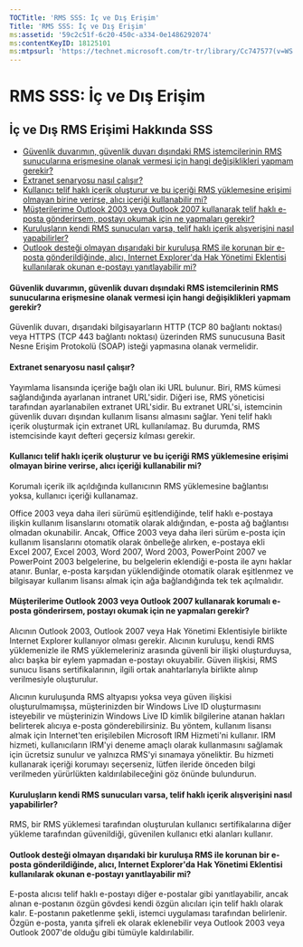 ```yaml
---
TOCTitle: 'RMS SSS: İç ve Dış Erişim'
Title: 'RMS SSS: İç ve Dış Erişim'
ms:assetid: '59c2c51f-6c20-450c-a334-0e1486292074'
ms:contentKeyID: 18125101
ms:mtpsurl: 'https://technet.microsoft.com/tr-tr/library/Cc747577(v=WS.10)'
---
```


RMS SSS: İç ve Dış Erişim
=========================

İç ve Dış RMS Erişimi Hakkında SSS
----------------------------------

-   [Güvenlik duvarımın, güvenlik duvarı dışındaki RMS istemcilerinin RMS sunucularına erişmesine olanak vermesi için hangi değişiklikleri yapmam gerekir?](#bkmk_37)
-   [Extranet senaryosu nasıl çalışır?](#bkmk_38)
-   [Kullanıcı telif haklı içerik oluşturur ve bu içeriği RMS yüklemesine erişimi olmayan birine verirse, alıcı içeriği kullanabilir mi?](#bkmk_39)
-   [Müşterilerime Outlook 2003 veya Outlook 2007 kullanarak telif haklı e-posta gönderirsem, postayı okumak için ne yapmaları gerekir?](#bkmk_40)
-   [Kuruluşların kendi RMS sunucuları varsa, telif haklı içerik alışverişini nasıl yapabilirler?](#bkmk_41)
-   [Outlook desteği olmayan dışarıdaki bir kuruluşa RMS ile korunan bir e-posta gönderildiğinde, alıcı, Internet Explorer'da Hak Yönetimi Eklentisi kullanılarak okunan e-postayı yanıtlayabilir mi?](#bkmk_42)

<span id="BKMK_37"></span>
#### Güvenlik duvarımın, güvenlik duvarı dışındaki RMS istemcilerinin RMS sunucularına erişmesine olanak vermesi için hangi değişiklikleri yapmam gerekir?

Güvenlik duvarı, dışarıdaki bilgisayarların HTTP (TCP 80 bağlantı noktası) veya HTTPS (TCP 443 bağlantı noktası) üzerinden RMS sunucusuna Basit Nesne Erişim Protokolü (SOAP) isteği yapmasına olanak vermelidir.

<span id="BKMK_38"></span>
#### Extranet senaryosu nasıl çalışır?

Yayımlama lisansında içeriğe bağlı olan iki URL bulunur. Biri, RMS kümesi sağlandığında ayarlanan intranet URL'sidir. Diğeri ise, RMS yöneticisi tarafından ayarlanabilen extranet URL'sidir. Bu extranet URL'si, istemcinin güvenlik duvarı dışından kullanım lisansı almasını sağlar. Yeni telif haklı içerik oluşturmak için extranet URL kullanılamaz. Bu durumda, RMS istemcisinde kayıt defteri geçersiz kılması gerekir.

<span id="BKMK_39"></span>
#### Kullanıcı telif haklı içerik oluşturur ve bu içeriği RMS yüklemesine erişimi olmayan birine verirse, alıcı içeriği kullanabilir mi?

Korumalı içerik ilk açıldığında kullanıcının RMS yüklemesine bağlantısı yoksa, kullanıcı içeriği kullanamaz.

Office 2003 veya daha ileri sürümü eşitlendiğinde, telif haklı e-postaya ilişkin kullanım lisanslarını otomatik olarak aldığından, e-posta ağ bağlantısı olmadan okunabilir. Ancak, Office 2003 veya daha ileri sürüm e-posta için kullanım lisanslarını otomatik olarak önbelleğe alırken, e-postaya ekli Excel 2007, Excel 2003, Word 2007, Word 2003, PowerPoint 2007 ve PowerPoint 2003 belgelerine, bu belgelerin eklendiği e-posta ile aynı haklar atanır. Bunlar, e-posta karşıdan yüklendiğinde otomatik olarak eşitlenmez ve bilgisayar kullanım lisansı almak için ağa bağlandığında tek tek açılmalıdır.

<span id="BKMK_40"></span>
#### Müşterilerime Outlook 2003 veya Outlook 2007 kullanarak korumalı e-posta gönderirsem, postayı okumak için ne yapmaları gerekir?

Alıcının Outlook 2003, Outlook 2007 veya Hak Yönetimi Eklentisiyle birlikte Internet Explorer kullanıyor olması gerekir. Alıcının kuruluşu, kendi RMS yüklemenizle ile RMS yüklemeleriniz arasında güvenli bir ilişki oluşturduysa, alıcı başka bir eylem yapmadan e-postayı okuyabilir. Güven ilişkisi, RMS sunucu lisans sertifikalarının, ilgili ortak anahtarlarıyla birlikte alınıp verilmesiyle oluşturulur.

Alıcının kuruluşunda RMS altyapısı yoksa veya güven ilişkisi oluşturulmamışsa, müşterinizden bir Windows Live ID oluşturmasını isteyebilir ve müşterinizin Windows Live ID kimlik bilgilerine atanan hakları belirterek alıcıya e-posta gönderebilirsiniz. Bu yöntem, kullanım lisansı almak için Internet'ten erişilebilen Microsoft IRM Hizmeti'ni kullanır. IRM hizmeti, kullanıcıların IRM'yi deneme amaçlı olarak kullanmasını sağlamak için ücretsiz sunulur ve yalnızca RMS'yi sınamaya yöneliktir. Bu hizmeti kullanarak içeriği korumayı seçerseniz, lütfen ileride önceden bilgi verilmeden yürürlükten kaldırılabileceğini göz önünde bulundurun.

<span id="BKMK_41"></span>
#### Kuruluşların kendi RMS sunucuları varsa, telif haklı içerik alışverişini nasıl yapabilirler?

RMS, bir RMS yüklemesi tarafından oluşturulan kullanıcı sertifikalarına diğer yükleme tarafından güvenildiği, güvenilen kullanıcı etki alanları kullanır.

<span id="BKMK_42"></span>
#### Outlook desteği olmayan dışarıdaki bir kuruluşa RMS ile korunan bir e-posta gönderildiğinde, alıcı, Internet Explorer'da Hak Yönetimi Eklentisi kullanılarak okunan e-postayı yanıtlayabilir mi?

E-posta alıcısı telif haklı e-postayı diğer e-postalar gibi yanıtlayabilir, ancak alınan e-postanın özgün gövdesi kendi özgün alıcıları için telif haklı olarak kalır. E-postanın paketlenme şekli, istemci uygulaması tarafından belirlenir. Özgün e-posta, yanıta şifreli ek olarak eklenebilir veya Outlook 2003 veya Outlook 2007'de olduğu gibi tümüyle kaldırılabilir.
